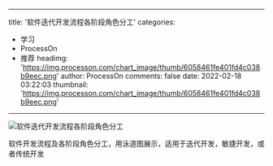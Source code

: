 
---
title: '软件迭代开发流程各阶段角色分工'
categories: 
 - 学习
 - ProcessOn
 - 推荐
headimg: 'https://img.processon.com/chart_image/thumb/6058461fe401fd4c038b9eec.png'
author: ProcessOn
comments: false
date: 2022-02-18 03:22:03
thumbnail: 'https://img.processon.com/chart_image/thumb/6058461fe401fd4c038b9eec.png'
---

<div>   
<img class="thumb" alt="软件迭代开发流程各阶段角色分工" src="https://img.processon.com/chart_image/thumb/6058461fe401fd4c038b9eec.png" referrerpolicy="no-referrer">
<p>软件开发流程及各阶段角色分工，用泳道图展示，适用于迭代开发，敏捷开发，或者传统开发</p>  
</div>
            